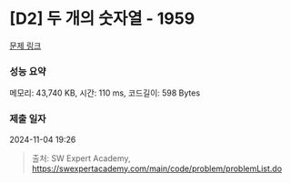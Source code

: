# [D2] 두 개의 숫자열 - 1959 

[문제 링크](https://swexpertacademy.com/main/code/problem/problemDetail.do?contestProbId=AV5PpoFaAS4DFAUq) 

### 성능 요약

메모리: 43,740 KB, 시간: 110 ms, 코드길이: 598 Bytes

### 제출 일자

2024-11-04 19:26



> 출처: SW Expert Academy, https://swexpertacademy.com/main/code/problem/problemList.do